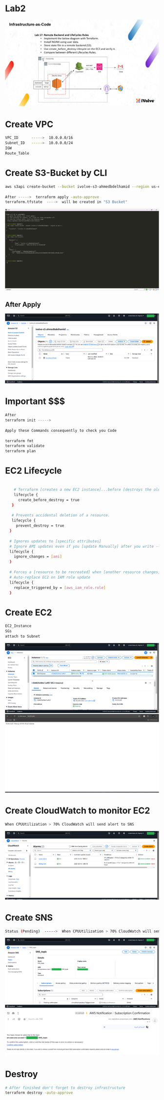 # Lab2
![Architectire](./assets/Lab2.png)


# Create VPC
```bash
VPC_ID      ----->  10.0.0.0/16
Subnet_ID   ----->  10.0.0.0/24
IGW
Route_Table
```

# Create S3-Bucket by CLI
```bash
aws s3api create-bucket --bucket ivolve-s3-ahmedbdelhamid --region us-east-1

After ----->  terraform apply -auto-approve
terraform.tfstate  ---->  will be created in "S3 Bucket"
```
![Architectire](./assets/Create-S3.png)
## After Apply 
![Architectire](./assets/s3%20tf_state_file.png)

# Important $$$
```bash
After
terraform init ----->

Apply these Commands consequently to check you Code 

terraform fmt
terraform validate
terraform plan
```

# EC2 Lifecycle
```bash

    # Terraform [creates a new EC2 instance]...before [destroys the old instance].
    lifecycle {
      create_before_destroy = true
   }

   # Prevents accidental deletion of a resource.
   lifecycle {
     prevent_destroy = true
  }

  # Ignores updates to [specific attributes]
  # Ignore AMI updates even if you [update Manually] after you write ---> terraform apply
  lifecycle {
    ignore_changes = [ami]
  }

  # Forces a [resource to be recreated] when [another resource changes]
  # Auto-replace EC2 on IAM role update 
  lifecycle {
    replace_triggered_by = [aws_iam_role.role]
  }

```

# Create EC2
```bash
EC2_Instance
SGs
attach to Subnet
```
![Architectire](./assets/EC2.png)
![Architectire](./assets/Nginx-Output.png)


# Create CloudWatch to monitor EC2
```bash
When CPUUtilization > 70% CloudWatch will send alert to SNS
```
![Architectire](./assets/CloudWatch.png)

# Create SNS
```bash
Status (Pending)  ----->  When CPUUtilization > 70% CloudWatch will send alert to SNS & SNS will sent message to "Email"
```
![Architectire](./assets/SNS.png)
![Architectire](./assets/SNS-Notification.png)


# Destroy
```bash
# After finished don't forget to destroy infrastructure
terraform destroy -auto-approve
```